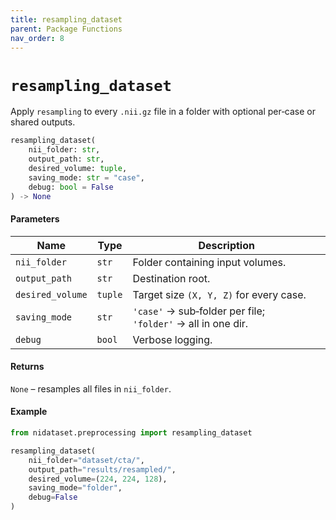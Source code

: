 ```yaml
---
title: resampling_dataset
parent: Package Functions
nav_order: 8
---
```


# `resampling_dataset`

Apply `resampling` to every `.nii.gz` file in a folder with optional per‑case or shared outputs.

```python
resampling_dataset(
    nii_folder: str,
    output_path: str,
    desired_volume: tuple,
    saving_mode: str = "case",
    debug: bool = False
) -> None
```

#### Parameters

| Name             | Type    | Description                                                  |
| ---------------- | ------- | ------------------------------------------------------------ |
| `nii_folder`     | `str`   | Folder containing input volumes.                             |
| `output_path`    | `str`   | Destination root.                                            |
| `desired_volume` | `tuple` | Target size `(X, Y, Z)` for every case.                      |
| `saving_mode`    | `str`   | `'case'` → sub‑folder per file; `'folder'` → all in one dir. |
| `debug`          | `bool`  | Verbose logging.                                             |

#### Returns

`None` – resamples all files in `nii_folder`.

#### Example

```python
from nidataset.preprocessing import resampling_dataset

resampling_dataset(
    nii_folder="dataset/cta/",
    output_path="results/resampled/",
    desired_volume=(224, 224, 128),
    saving_mode="folder",
    debug=False
)
```